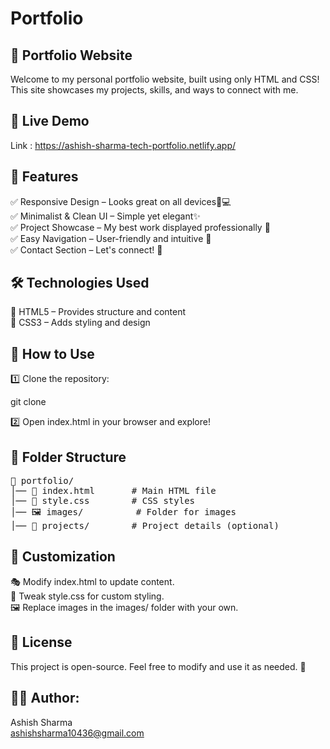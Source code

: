 # Portfolio

## 🎨 Portfolio Website

Welcome to my personal portfolio website, built using only HTML and CSS! This site showcases my projects, skills, and ways to connect with me.

## 🔗 Live Demo

Link : https://ashish-sharma-tech-portfolio.netlify.app/

## 🌟 Features

✅ Responsive Design – Looks great on all devices📱💻<br>✅ Minimalist & Clean UI – Simple yet elegant✨<br>✅ Project Showcase – My best work displayed professionally 🎯<br>✅ Easy Navigation – User-friendly and intuitive 🧭<br>✅ Contact Section – Let's connect! 📩

## 🛠️ Technologies Used

🔹 HTML5 – Provides structure and content<br>🔹 CSS3 – Adds styling and design<br>

##   🚀 How to Use

1️⃣ Clone the repository:<br>

git clone <repository-url><br>

2️⃣ Open index.html in your browser and explore!<br>

## 📁 Folder Structure

<pre>
📂 portfolio/
│── 📄 index.html       # Main HTML file
│── 🎨 style.css        # CSS styles
│── 🖼️ images/          # Folder for images
│── 📂 projects/        # Project details (optional)
</pre>

## 🎨 Customization

🎭 Modify index.html to update content.<br>🎨 Tweak style.css for custom styling.<br>🖼️ Replace images in the images/ folder with your own.


## 📜 License

This project is open-source. Feel free to modify and use it as needed. 🎉

## 👨‍💻 Author:<br>
Ashish Sharma<br>
ashishsharma10436@gmail.com

